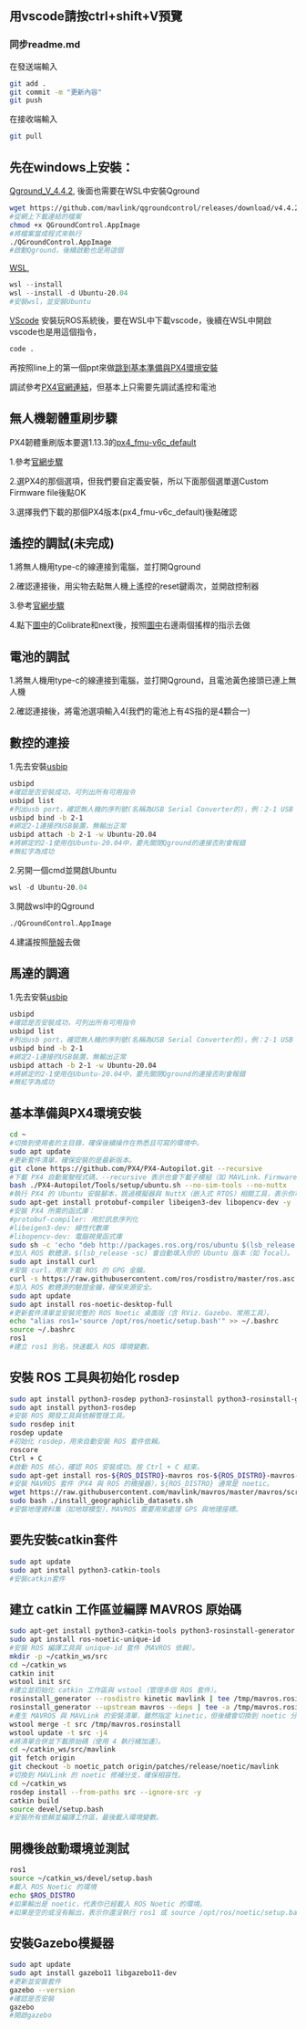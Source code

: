 ## 用vscode請按ctrl+shift+V預覽
### 同步readme.md

在發送端輸入
```bash
git add .
git commit -m "更新內容"
git push
```
在接收端輸入
```bash
git pull
```

## 先在windows上安裝：

[Qground_V_4.4.2](https://github.com/mavlink/qgroundcontrol/releases?page=1),
後面也需要在WSL中安裝Qground
```bash
wget https://github.com/mavlink/qgroundcontrol/releases/download/v4.4.2/QGroundControl.AppImage 
#從網上下載連結的檔案
chmod +x QGroundControl.AppImage
#將檔案當成程式來執行
./QGroundControl.AppImage
#啟動Qground，後續啟動也是用這個
```

[WSL](https://learn.microsoft.com/zh-tw/windows/wsl/install),
```powershell
wsl --install
wsl --install -d Ubuntu-20.04
#安裝wsl，並安裝Ubuntu
```

[VScode](https://code.visualstudio.com/)
安裝玩ROS系統後，要在WSL中下載vscode，後續在WSL中開啟vscode也是用這個指令，
```bash
code .
```

再按照line上的第一個ppt來做[跳到基本準備與PX4環境安裝](#基本準備與px4環境安裝)

調試參考[PX4官網連結](https://docs.px4.io/main/en/config_mc/)，但基本上只需要先調試遙控和電池

## 無人機韌體重刷步驟


PX4韌體重刷版本要選1.13.3的[px4_fmu-v6c_default](https://github.com/PX4/PX4-Autopilot/releases?page=3)


1.參考[官網步驟](https://docs.px4.io/main/zh/config/firmware.html)

2.選PX4的那個選項，但我們要自定義安裝，所以下面那個選單選Custom Firmware file後點OK

3.選擇我們下載的那個PX4版本(px4_fmu-v6c_default)後點確認


## 遙控的調試(未完成)

1.將無人機用type-c的線連接到電腦，並打開Qground

2.確認連接後，用尖物去點無人機上遙控的reset鍵兩次，並開啟控制器

3.參考[官網步驟](https://docs.qgroundcontrol.com/master/en/qgc-user-guide/setup_view/radio.html)

4.點下[圖中](https://docs.qgroundcontrol.com/master/assets/radio_start_setup.ojXs6A5h.jpg)的Colibrate和next後，按照[圖中](https://docs.qgroundcontrol.com/master/assets/radio_sticks_throttle.CURqTjK4.jpg)右邊兩個搖桿的指示去做



## 電池的調試


1.將無人機用type-c的線連接到電腦，並打開Qground，且電池黃色接頭已連上無人機

2.確認連接後，將電池選項輸入4(我們的電池上有4S指的是4顆合一)


## 數控的連接

1.先去安裝[usbip](https://github.com/dorssel/usbipd-win/releases?ref=geekbits)

```bash
usbipd
#確認是否安裝成功，可列出所有可用指令
usbipd list
#列出usb port，確認無人機的序列號(名稱為USB Serial Converter的)，例：2-1 USB Serial Converter，就為2-1
usbipd bind -b 2-1
#綁定2-1連接的USB裝置，無輸出正常
usbipd attach -b 2-1 -w Ubuntu-20.04
#將綁定的2-1使用在Ubuntu-20.04中，要先關閉Qground的連接否則會報錯
#無紅字為成功
```

2.另開一個cmd並開啟Ubuntu
```powershell
wsl -d Ubuntu-20.04
```

3.開啟wsl中的Qground
```bash
./QGroundControl.AppImage
```

4.建議按照[簡報](https://postimg.cc/8jjbjHz5)去做

## 馬達的調適

1.先去安裝[usbip](https://github.com/dorssel/usbipd-win/releases?ref=geekbits)

```bash
usbipd
#確認是否安裝成功，可列出所有可用指令
usbipd list
#列出usb port，確認無人機的序列號(名稱為USB Serial Converter的)，例：2-1 USB Serial Converter，就為2-1
usbipd bind -b 2-1
#綁定2-1連接的USB裝置，無輸出正常
usbipd attach -b 2-1 -w Ubuntu-20.04
#將綁定的2-1使用在Ubuntu-20.04中，要先關閉Qground的連接否則會報錯
#無紅字為成功
```

## 基本準備與PX4環境安裝

```bash
cd ~
#切換到使用者的主目錄，確保後續操作在熟悉且可寫的環境中。
sudo apt update
#更新套件清單，確保安裝的是最新版本。
git clone https://github.com/PX4/PX4-Autopilot.git --recursive
#下載 PX4 自動駕駛程式碼，--recursive 表示也會下載子模組（如 MAVLink、Firmware 等）。
bash ./PX4-Autopilot/Tools/setup/ubuntu.sh --no-sim-tools --no-nuttx
#執行 PX4 的 Ubuntu 安裝腳本，跳過模擬器與 NuttX（嵌入式 RTOS）相關工具，表示你可能只需要 ROS 與 MAVROS 的部分。
sudo apt-get install protobuf-compiler libeigen3-dev libopencv-dev -y
#安裝 PX4 所需的函式庫：
#protobuf-compiler: 用於訊息序列化
#libeigen3-dev: 線性代數庫
#libopencv-dev: 電腦視覺函式庫
sudo sh -c 'echo "deb http://packages.ros.org/ros/ubuntu $(lsb_release -sc) main" > /etc/apt/sources.list.d/ros-latest.list'
#加入 ROS 軟體源，$(lsb_release -sc) 會自動填入你的 Ubuntu 版本（如 focal）。
sudo apt install curl
#安裝 curl，用來下載 ROS 的 GPG 金鑰。
curl -s https://raw.githubusercontent.com/ros/rosdistro/master/ros.asc | sudo apt-key add -
#加入 ROS 軟體源的驗證金鑰，確保來源安全。
sudo apt update
sudo apt install ros-noetic-desktop-full
#更新套件清單並安裝完整的 ROS Noetic 桌面版（含 RViz、Gazebo、常用工具）。
echo "alias ros1='source /opt/ros/noetic/setup.bash'" >> ~/.bashrc
source ~/.bashrc
ros1
#建立 ros1 別名，快速載入 ROS 環境變數。
```

## 安裝 ROS 工具與初始化 rosdep

```bash
sudo apt install python3-rosdep python3-rosinstall python3-rosinstall-generator python3-wstool build-essential
sudo apt install python3-rosdep
#安裝 ROS 開發工具與依賴管理工具。
sudo rosdep init
rosdep update
#初始化 rosdep，用來自動安裝 ROS 套件依賴。
roscore
Ctrl + C
#啟動 ROS 核心，確認 ROS 安裝成功。按 Ctrl + C 結束。
sudo apt-get install ros-${ROS_DISTRO}-mavros ros-${ROS_DISTRO}-mavros-extras ros-${ROS_DISTRO}-mavros-msgs
#安裝 MAVROS 套件（PX4 與 ROS 的橋接器），${ROS_DISTRO} 通常是 noetic。
wget https://raw.githubusercontent.com/mavlink/mavros/master/mavros/scripts/install_geographiclib_datasets.sh
sudo bash ./install_geographiclib_datasets.sh
#安裝地理資料集（如地球模型），MAVROS 需要用來處理 GPS 與地理座標。
```

## 要先安裝catkin套件

```bash
sudo apt update
sudo apt install python3-catkin-tools
#安裝catkin套件
```

## 建立 catkin 工作區並編譯 MAVROS 原始碼

```bash
sudo apt-get install python3-catkin-tools python3-rosinstall-generator -y
sudo apt install ros-noetic-unique-id
#安裝 ROS 編譯工具與 unique-id 套件（MAVROS 依賴）。
mkdir -p ~/catkin_ws/src
cd ~/catkin_ws
catkin init 
wstool init src
#建立並初始化 catkin 工作區與 wstool（管理多個 ROS 套件）。
rosinstall_generator --rosdistro kinetic mavlink | tee /tmp/mavros.rosinstall 
rosinstall_generator --upstream mavros --deps | tee -a /tmp/mavros.rosinstall
#產生 MAVROS 與 MAVLink 的安裝清單，雖然指定 kinetic，但後續會切換到 noetic 分支。
wstool merge -t src /tmp/mavros.rosinstall
wstool update -t src -j4
#將清單合併並下載原始碼（使用 4 執行緒加速）。
cd ~/catkin_ws/src/mavlink
git fetch origin
git checkout -b noetic_patch origin/patches/release/noetic/mavlink
#切換到 MAVLink 的 noetic 修補分支，確保相容性。
cd ~/catkin_ws
rosdep install --from-paths src --ignore-src -y
catkin build
source devel/setup.bash
#安裝所有依賴並編譯工作區，最後載入環境變數。
```

## 開機後啟動環境並測試

```bash
ros1
source ~/catkin_ws/devel/setup.bash
#載入 ROS Noetic 的環境
echo $ROS_DISTRO
#如果輸出是 noetic，代表你已經載入 ROS Noetic 的環境。
#如果是空的或沒有輸出，表示你還沒執行 ros1 或 source /opt/ros/noetic/setup.bash。
```

## 安裝Gazebo模擬器
```bash
sudo apt update
sudo apt install gazebo11 libgazebo11-dev
#更新並安裝套件
gazebo --version
#確認是否安裝
gazebo
#開啟gazebo
```
